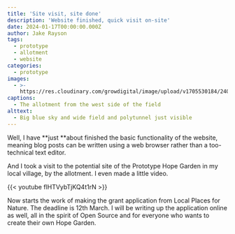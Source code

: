 ```yaml
---
title: 'Site visit, site done'
description: 'Website finished, quick visit on-site'
date: 2024-01-17T00:00:00.000Z
author: Jake Rayson
tags:
  - prototype
  - allotment
  - website
categories:
  - prototype
images:
  - >-
    https://res.cloudinary.com/growdigital/image/upload/v1705530184/240117-pen-y-foidr-allotments.jpg
captions:
  - The allotment from the west side of the field
alttext:
  - Big blue sky and wide field and polytunnel just visible
---
```


Well, I have \*\*just \*\*about finished the basic functionality of the website, meaning blog posts can be written using a web browser rather than a too-technical text editor.

And I took a visit to the potential site of the Prototype Hope Garden in my local village, by the allotment. I even made a little video.

{{\< youtube flHTVybTjKQ4t1rN >}}

Now starts the work of making the grant application from Local Places for Nature. The deadline is 12th March. I will be writing up the application online as well, all in the spirit of Open Source and for everyone who wants to create their own Hope Garden.

